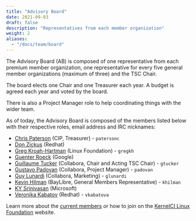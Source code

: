 ```yaml
---
title: "Advisory Board"
date: 2021-09-03
draft: false
description: "Representatives from each member organization"
weight: 2
aliases:
  - "/docs/team/board"
---
```


The Advisory Board (AB) is composed of one representative from each premium
member organization, one representative for every five general member
organizations (maximum of three) and the TSC Chair.

The board elects one Chair and one Treasurer each year. A budget is agreed each
year and voted by the board.

There is also a Project Manager role to help coordinating things with the wider
team.

As of today, the Advisory Board is composed of the members listed below with
their respective roles, email address and IRC nicknames:

* [Chris Paterson](mailto:<chris.paterson2@renesas.com>) (CIP, Treasurer) - `patersonc`
* [Don Zickus](mailto:<dzickus@redhat.com>) (Redhat)
* [Greg Kroah-Hartman](mailto:<gregkh@linuxfoundation.org>) (Linux Foundation) - `gregkh`
* [Guenter Roeck](mailto:<groeck@google.com>) (Google)
* [Guillaume Tucker](mailto:<guillaume.tucker@collabora.com>) (Collabora, Chair and Acting TSC Chair) - `gtucker`
* [Gustavo Padovan](mailto:<gustavo.padovan@collabora.com>) (Collabora, Project Manager) - `padovan`
* [Guy Lunardi](mailto:<guy.lunardi@collabora.com>) (Collabora, Marketing) - `glunardi`
* [Kevin Hilman](mailto:<khilman@baylibre.com>) (BayLibre, General Members Representative) - `khilman`
* [KY Srinivasan](mailto:<kys@microsoft.com>) (Microsoft)
* [Veronika Kabatov](mailto:<vkabatov@redhat.com>) (Redhat) - `vkabatova`


Learn more about the [current members](/docs/org/members) or how to join on the
[KernelCI Linux Foundation](https://foundation.kernelci.org/) website.
